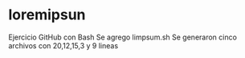 # loremipsun
Ejercicio GitHub con Bash
Se agrego limpsum.sh
Se generaron cinco archivos con 20,12,15,3 y 9 lineas

